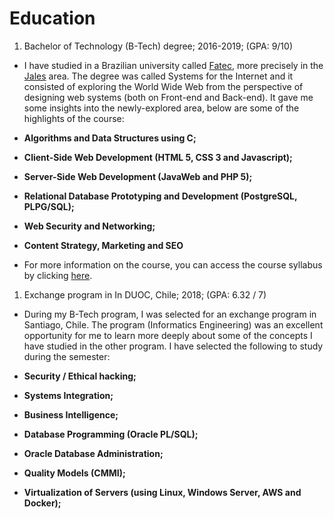 # Education

1. Bachelor of Technology (B-Tech) degree; 2016-2019; (GPA: 9/10)

* I have studied in a Brazilian university called [Fatec](http://www.fatecsp.br/), more precisely in the [Jales](http://www.fatecjales.edu.br/) area. The degree was called Systems for the Internet and it consisted of exploring the World Wide Web from the perspective of designing web systems (both on Front-end and Back-end). 
  It gave me some insights into the newly-explored area, below are some of the highlights of the course:

* **Algorithms and Data Structures using C;**
* **Client-Side Web Development (HTML 5, CSS 3 and Javascript);**
* **Server-Side Web Development (JavaWeb and PHP 5);**
* **Relational Database Prototyping and Development (PostgreSQL, PLPG/SQL);**
* **Web Security and Networking;**
* **Content Strategy, Marketing and SEO**
* For more information on the course, you can access the course syllabus by clicking [here](http://www.fatecjales.edu.br/graduacao/sistemas-para-internet#informacoes-curso).


1. Exchange program in In DUOC, Chile; 2018; (GPA: 6.32 / 7)

* During my B-Tech program, I was selected for an exchange program in Santiago, Chile. The program (Informatics Engineering) was an excellent opportunity for me to learn more deeply about some of the concepts I have studied in the other program. I have selected the following to study during the semester:

* **Security / Ethical hacking;** 
* **Systems Integration;** 
* **Business Intelligence;**
* **Database Programming (Oracle PL/SQL);**
* **Oracle Database Administration;**
* **Quality Models (CMMI);**
* **Virtualization of Servers (using Linux, Windows Server, AWS and Docker);**


